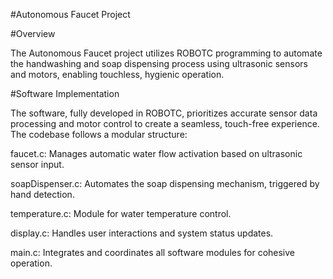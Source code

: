 #Autonomous Faucet Project

#Overview

The Autonomous Faucet project utilizes ROBOTC programming to automate the handwashing and soap dispensing process using ultrasonic sensors and motors, enabling touchless, hygienic operation.


#Software Implementation

The software, fully developed in ROBOTC, prioritizes accurate sensor data processing and motor control to create a seamless, touch-free experience. The codebase follows a modular structure:

  faucet.c: Manages automatic water flow activation based on ultrasonic sensor input.

  soapDispenser.c: Automates the soap dispensing mechanism, triggered by hand detection.

  temperature.c: Module for water temperature control.

  display.c: Handles user interactions and system status updates.

  main.c: Integrates and coordinates all software modules for cohesive operation.


